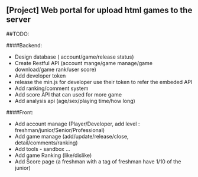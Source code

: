 
[Project] Web portal for upload html games to the server
-----------------------

##TODO:

####Backend:
- Design database ( account/game/release status)
- Create Restful API (account mange/game manage/game download/game rank/user score)
- Add developer token
- release the min.js for developer use their token to refer the embeded API
- Add ranking/comment system
- Add score API that can used for more game
- Add analysis api (age/sex/playing time/how long)

####Front:
- Add account manage (Player/Developer, add level : freshman/junior/Senior/Professional)
- Add game manage (add/update/release/close, detail/comments/ranking)
- Add tools - sandbox ...
- Add game Ranking (like/dislike)
- Add Score page (a freshman with a tag of freshman have 1/10 of the junior)
